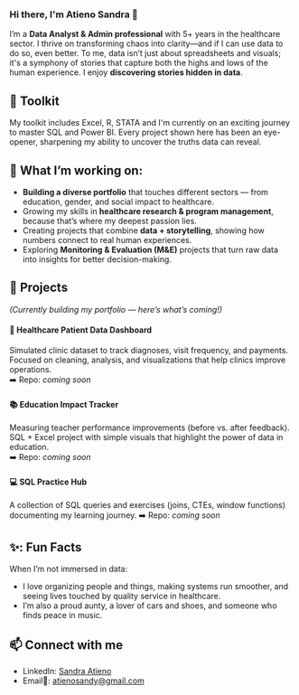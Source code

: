 ### Hi there, I'm **Atieno Sandra** 👋

I’m a **Data Analyst & Admin professional** with 5+ years in the healthcare sector. I thrive on transforming chaos into clarity—and if I can use data to do so, even better. To me, data isn’t just about spreadsheets and visuals; it's a symphony of stories that capture both the highs and lows of the human experience. I enjoy **discovering stories hidden in data**.

## 🧰 **Toolkit**
My toolkit includes Excel, R, STATA and I'm currently on an exciting journey to master SQL and Power BI. Every project shown here has been an eye-opener, sharpening my ability to uncover the truths data can reveal. 

## 🌱 **What I’m working on:**  
- **Building a diverse portfolio** that touches different sectors — from education, gender, and social impact to healthcare.  
- Growing my skills in **healthcare research & program management**, because that’s where my deepest passion lies.  
- Creating projects that combine **data + storytelling**, showing how numbers connect to real human experiences.  
- Exploring **Monitoring & Evaluation (M&E)** projects that turn raw data into insights for better decision-making.  

## 📌 **Projects**
*(Currently building my portfolio — here’s what’s coming!)*  

#### 🏥 Healthcare Patient Data Dashboard  
Simulated clinic dataset to track diagnoses, visit frequency, and payments. Focused on cleaning, analysis, and visualizations that help clinics improve operations.  
➡️ Repo: *coming soon*  

#### 📚 Education Impact Tracker  
Measuring teacher performance improvements (before vs. after feedback). SQL + Excel project with simple visuals that highlight the power of data in education.  
➡️ Repo: *coming soon*  

#### 💻 SQL Practice Hub  
A collection of SQL queries and exercises (joins, CTEs, window functions) documenting my learning journey.
➡️ Repo: *coming soon*  

## ✨: **Fun Facts**
When I’m not immersed in data:
- I love organizing people and things, making systems run smoother, and seeing lives touched by quality service in healthcare. 
- I’m also a proud aunty, a lover of cars and shoes, and someone who finds peace in music.

## 📫 **Connect with me**
- LinkedIn: [Sandra Atieno](https://www.linkedin.com/in/sandraatieno/)  
- Email📧: atienosandy@gmail.com


